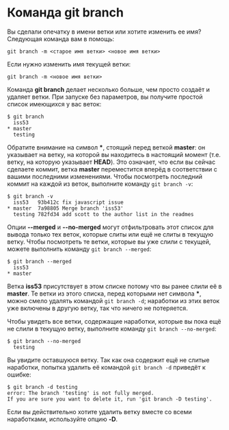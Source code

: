 # Команда git branch

Вы сделали опечатку в имени ветки или хотите изменить ее имя? Следующая команда вам в помощь:

`git branch -m <старое имя ветки> <новое имя ветки>`

Если нужно изменить имя текущей ветки:

`git branch -m <новое имя ветки>`

Команда **git branch** делает несколько больше, чем просто создаёт и удаляет ветки. При запуске без параметров, вы получите простой список имеющихся у вас веток:

```
$ git branch
  iss53
* master
  testing
```

Обратите внимание на символ __*__, стоящий перед веткой **master**: он указывает на ветку, на которой вы находитесь в настоящий момент (т.е. ветку, на которую указывает **HEAD**). Это означает, что если вы сейчас сделаете коммит, ветка **master** переместится вперёд в соответствии с вашими последними изменениями. Чтобы посмотреть последний коммит на каждой из веток, выполните команду `git branch -v`:

```
$ git branch -v
  iss53   93b412c fix javascript issue
* master  7a98805 Merge branch 'iss53'
  testing 782fd34 add scott to the author list in the readmes
```

Опции **--merged** и **--no-merged** могут отфильтровать этот список для вывода только тех веток, которые слиты или ещё не слиты в текущую ветку. Чтобы посмотреть те ветки, которые вы уже слили с текущей, можете выполнить команду `git branch --merged`:

```
$ git branch --merged
  iss53
* master
```



Ветка **iss53** присутствует в этом списке потому что вы ранее слили её в **master**. Те ветки из этого списка, перед которыми нет символа __*__, можно смело удалять командой `git branch -d`; наработки из этих веток уже включены в другую ветку, так что ничего не потеряется.

Чтобы увидеть все ветки, содержащие наработки, которые вы пока ещё не слили в текущую ветку, выполните команду `git branch --no-merged`:

```
$ git branch --no-merged
  testing
```

Вы увидите оставшуюся ветку. Так как она содержит ещё не слитые наработки, попытка удалить её командой `git branch -d` приведёт к ошибке:

```
$ git branch -d testing
error: The branch 'testing' is not fully merged.
If you are sure you want to delete it, run 'git branch -D testing'.
```

Если вы действительно хотите удалить ветку вместе со всеми наработками, используйте опцию **-D**.




